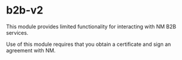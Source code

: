 # b2b-v2

This module provides limited functionality for interacting with NM B2B services.

Use of this module requires that you obtain a certificate and sign an agreement
with NM.
